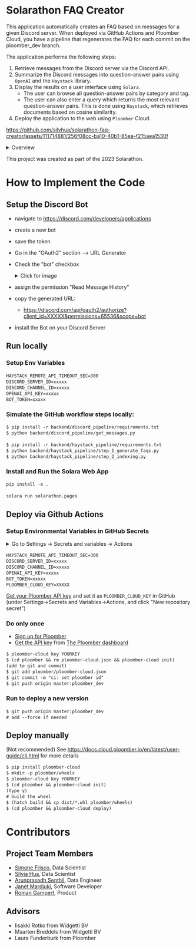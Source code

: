 # Solarathon FAQ Creator
This application automatically creates an FAQ based on messages for a given Discord server. When deployed via GitHub Actions and Ploomber Cloud, you have a pipeline that regenerates the FAQ for each commit on the ploomber_dev branch.


The application performs the following steps:
1. Retrieve messages from the Discord server via the Discord API.
2. Summarize the Discord messages into question-answer pairs using `OpenAI` and the `Haystack` library.
3. Display the results on a user interface using `Solara`.
	* The user can browse all question-answer pairs by category and tag.
	* The user can also enter a query which returns the most relevant question-answer pairs. This is done using `Haystack`, which retrieves documents based on cosine similarity.
4. Deploy the application to the web using `Ploomber` Cloud.


https://github.com/silvhua/solarathon-faq-creator/assets/111714881/256f08cc-ba10-40b1-85ea-f215aea1530f


<details>
<summary>Overview </summary>

![plot](./workflow.png)

</details>


This project was created as part of the 2023 Solarathon.

# How to Implement the Code
## Setup the Discord Bot

- navigate to https://discord.com/developers/applications
- create a new bot
- save the token
- Go in the "OAuth2" section --> URL Generator
- Check the "bot" checkbox

	<details>
	<summary>Click for image </summary>

	![plot](./discordbot.png)

	</details>

- assign the permission "Read Message History"
- copy the generated URL:
	- https://discord.com/api/oauth2/authorize?client_id=XXXXX&permissions=65536&scope=bot
- install the Bot on your Discord Server

## Run locally

### Setup Env Variables

```
HAYSTACK_REMOTE_API_TIMEOUT_SEC=300
DISCORD_SERVER_ID=xxxxx
DISCORD_CHANNEL_ID=xxxxx
OPENAI_API_KEY=xxxxx
BOT_TOKEN=xxxxx
```

### Simulate the GitHub workflow steps locally:
```
$ pip install -r backend/discord_pipeline/requirements.txt
$ python backend/discord_pipeline/get_messages.py

$ pip install -r backend/haystack_pipeline/requirements.txt
$ python backend/haystack_pipeline/step_1_generate_faqs.py
$ python backend/haystack_pipeline/step_2_indexing.py
```

### Install and Run the Solara Web App
```
pip install -e .

solara run solarathon.pages
```

## Deploy via Github Actions

### Setup Environmental Variables in GitHub Secrets

<details>
<summary>Go to Settings -> Secrets and variables -> Actions</summary>

![plot](./github_secrets.png)

</details>

```
HAYSTACK_REMOTE_API_TIMEOUT_SEC=300
DISCORD_SERVER_ID=xxxxx
DISCORD_CHANNEL_ID=xxxxx
OPENAI_API_KEY=xxxxx
BOT_TOKEN=xxxxx
PLOOMBER_CLOUD_KEY=XXXXX
```

[Get your Ploomber API key](https://docs.cloud.ploomber.io/en/latest/quickstart/apikey.html) and set it as `PLOOMBER_CLOUD_KEY` in GitHub (under Settings->Secrets and Variables->Actions, and click "New repository secret")

### Do only once

 * [Sign up for Ploomber](https://www.platform.ploomber.io/register/)
 * [Get the API key](https://docs.cloud.ploomber.io/en/latest/quickstart/apikey.html) from [The Ploomber dashboard](https://platform.ploomber.io/)


```
$ ploomber-cloud key YOURKEY
$ (cd ploomber && rm ploomber-cloud.json && ploomber-cloud init)
(add to git and commit)
$ git add ploomber/ploomber-cloud.json
$ git commit -m "ci: set ploomber id"
$ git push origin master:ploomber_dev
```

### Run to deploy a new version
```
$ git push origin master:ploomber_dev
# add --force if needed
```

## Deploy manually

(Not recommended)
See https://docs.cloud.ploomber.io/en/latest/user-guide/cli.html for more details

```
$ pip install ploomber-cloud
$ mkdir -p ploomber/wheels
$ ploomber-cloud key YOURKEY
$ (cd ploomber && ploomber-cloud init)
(type y)
# build the wheel
$ (hatch build && cp dist/*.whl ploomber/wheels)
$ (cd ploomber && ploomber-cloud deploy)
```

# Contributors
## Project Team Members
* [Simone Frisco](https://www.linkedin.com/in/simonefrisco/), Data Scientist
* [Silvia Hua](https://www.linkedin.com/in/silviahua), Data Scientist
* [Arunprasadh Senthil](https://www.linkedin.com/in/arun-prasadh-senthil/), Data Engineer
* [Janet Mardjuki](https://www.linkedin.com/in/jmardjuki/), Software Developer
* [Roman Gampert](https://www.linkedin.com/in/roman-gampert-5537b9126/), Product

## Advisors
* Iisakki Rotko from Widgetti BV
* Maarten Breddels from Widgetti BV
* Laura Funderburk from Ploomber
